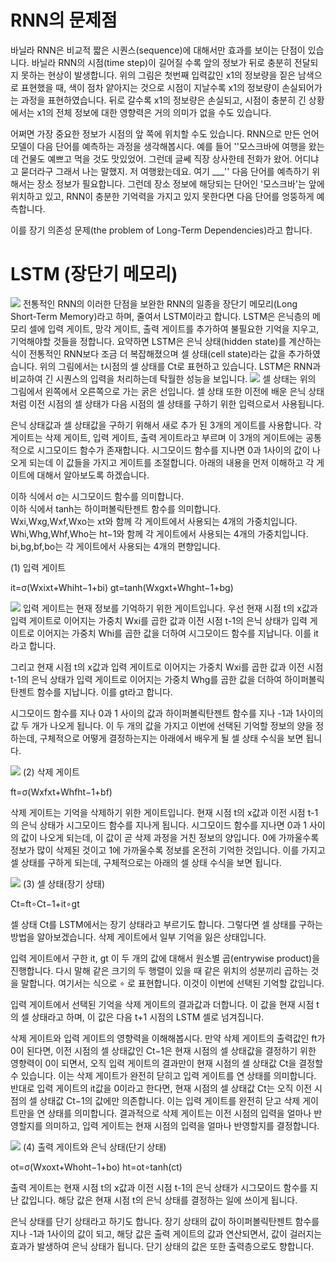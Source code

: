 # RNN의 문제점
바닐라 RNN은 비교적 짧은 시퀀스(sequence)에 대해서만 효과를 보이는 단점이 있습니다. 바닐라 RNN의 시점(time step)이 길어질 수록 앞의 정보가 뒤로 충분히 전달되지 못하는 현상이 발생합니다. 위의 그림은 첫번째 입력값인 x1의 정보량을 짙은 남색으로 표현했을 때, 색이 점차 얕아지는 것으로 시점이 지날수록 x1의 정보량이 손실되어가는 과정을 표현하였습니다. 뒤로 갈수록 x1의 정보량은 손실되고, 시점이 충분히 긴 상황에서는 x1의 전체 정보에 대한 영향력은 거의 의미가 없을 수도 있습니다.

어쩌면 가장 중요한 정보가 시점의 앞 쪽에 위치할 수도 있습니다. RNN으로 만든 언어 모델이 다음 단어를 예측하는 과정을 생각해봅시다. 예를 들어 ''모스크바에 여행을 왔는데 건물도 예쁘고 먹을 것도 맛있었어. 그런데 글쎄 직장 상사한테 전화가 왔어. 어디냐고 묻더라구 그래서 나는 말했지. 저 여행왔는데요. 여기 ___'' 다음 단어를 예측하기 위해서는 장소 정보가 필요합니다. 그런데 장소 정보에 해당되는 단어인 '모스크바'는 앞에 위치하고 있고, RNN이 충분한 기억력을 가지고 있지 못한다면 다음 단어를 엉뚱하게 예측합니다.

이를 장기 의존성 문제(the problem of Long-Term Dependencies)라고 합니다.

# LSTM (장단기 메모리)

<img src=https://user-images.githubusercontent.com/37290818/116496119-4a245300-a8df-11eb-84b9-6c496ba8a9a8.png >
전통적인 RNN의 이러한 단점을 보완한 RNN의 일종을 장단기 메모리(Long Short-Term Memory)라고 하며, 줄여서 LSTM이라고 합니다. LSTM은 은닉층의 메모리 셀에 입력 게이트, 망각 게이트, 출력 게이트를 추가하여 불필요한 기억을 지우고, 기억해야할 것들을 정합니다. 요약하면 LSTM은 은닉 상태(hidden state)를 계산하는 식이 전통적인 RNN보다 조금 더 복잡해졌으며 셀 상태(cell state)라는 값을 추가하였습니다. 위의 그림에서는 t시점의 셀 상태를 Ct로 표현하고 있습니다. LSTM은 RNN과 비교하여 긴 시퀀스의 입력을 처리하는데 탁월한 성능을 보입니다.



<img src=https://user-images.githubusercontent.com/37290818/116496162-63c59a80-a8df-11eb-998c-417bc22fdab1.png >
셀 상태는 위의 그림에서 왼쪽에서 오른쪽으로 가는 굵은 선입니다. 셀 상태 또한 이전에 배운 은닉 상태처럼 이전 시점의 셀 상태가 다음 시점의 셀 상태를 구하기 위한 입력으로서 사용됩니다.

은닉 상태값과 셀 상태값을 구하기 위해서 새로 추가 된 3개의 게이트를 사용합니다. 각 게이트는 삭제 게이트, 입력 게이트, 출력 게이트라고 부르며 이 3개의 게이트에는 공통적으로 시그모이드 함수가 존재합니다. 시그모이드 함수를 지나면 0과 1사이의 값이 나오게 되는데 이 값들을 가지고 게이트를 조절합니다. 아래의 내용을 먼저 이해하고 각 게이트에 대해서 알아보도록 하겠습니다.

이하 식에서 σ는 시그모이드 함수를 의미합니다.\
이하 식에서 tanh는 하이퍼볼릭탄젠트 함수를 의미합니다.\
Wxi,Wxg,Wxf,Wxo는 xt와 함께 각 게이트에서 사용되는 4개의 가중치입니다.\
Whi,Whg,Whf,Who는 ht−1와 함께 각 게이트에서 사용되는 4개의 가중치입니다.\
bi,bg,bf,bo는 각 게이트에서 사용되는 4개의 편향입니다.


(1) 입력 게이트


it=σ(Wxixt+Whiht−1+bi)
gt=tanh(Wxgxt+Whght−1+bg)

<img src=https://user-images.githubusercontent.com/37290818/116496210-7fc93c00-a8df-11eb-8a67-91b1c9e948f4.png >
입력 게이트는 현재 정보를 기억하기 위한 게이트입니다. 우선 현재 시점 t의 x값과 입력 게이트로 이어지는 가중치 Wxi를 곱한 값과 이전 시점 t-1의 은닉 상태가 입력 게이트로 이어지는 가중치 Whi를 곱한 값을 더하여 시그모이드 함수를 지납니다. 이를 it라고 합니다.

그리고 현재 시점 t의 x값과 입력 게이트로 이어지는 가중치 Wxi를 곱한 값과 이전 시점 t-1의 은닉 상태가 입력 게이트로 이어지는 가중치 Whg를 곱한 값을 더하여 하이퍼볼릭탄젠트 함수를 지납니다. 이를 gt라고 합니다.

시그모이드 함수를 지나 0과 1 사이의 값과 하이퍼볼릭탄젠트 함수를 지나 -1과 1사이의 값 두 개가 나오게 됩니다. 이 두 개의 값을 가지고 이번에 선택된 기억할 정보의 양을 정하는데, 구체적으로 어떻게 결정하는지는 아래에서 배우게 될 셀 상태 수식을 보면 됩니다.


<img src=https://user-images.githubusercontent.com/37290818/116496227-8a83d100-a8df-11eb-9f75-436d47c58cb8.png >
(2) 삭제 게이트


ft=σ(Wxfxt+Whfht−1+bf)

삭제 게이트는 기억을 삭제하기 위한 게이트입니다. 현재 시점 t의 x값과 이전 시점 t-1의 은닉 상태가 시그모이드 함수를 지나게 됩니다. 시그모이드 함수를 지나면 0과 1 사이의 값이 나오게 되는데, 이 값이 곧 삭제 과정을 거친 정보의 양입니다. 0에 가까울수록 정보가 많이 삭제된 것이고 1에 가까울수록 정보를 온전히 기억한 것입니다. 이를 가지고 셀 상태를 구하게 되는데, 구체적으로는 아래의 셀 상태 수식을 보면 됩니다.


<img src=https://user-images.githubusercontent.com/37290818/116496240-940d3900-a8df-11eb-9922-7409cadd6eb5.png >
(3) 셀 상태(장기 상태)


Ct=ft∘Ct−1+it∘gt

셀 상태 Ct를 LSTM에서는 장기 상태라고 부르기도 합니다. 그렇다면 셀 상태를 구하는 방법을 알아보겠습니다. 삭제 게이트에서 일부 기억을 잃은 상태입니다.

입력 게이트에서 구한 it, gt 이 두 개의 값에 대해서 원소별 곱(entrywise product)을 진행합니다. 다시 말해 같은 크기의 두 행렬이 있을 때 같은 위치의 성분끼리 곱하는 것을 말합니다. 여기서는 식으로 ∘ 로 표현합니다. 이것이 이번에 선택된 기억할 값입니다.

입력 게이트에서 선택된 기억을 삭제 게이트의 결과값과 더합니다. 이 값을 현재 시점 t의 셀 상태라고 하며, 이 값은 다음 t+1 시점의 LSTM 셀로 넘겨집니다.

삭제 게이트와 입력 게이트의 영향력을 이해해봅시다. 만약 삭제 게이트의 출력값인 ft가 0이 된다면, 이전 시점의 셀 상태값인 Ct−1은 현재 시점의 셀 상태값을 결정하기 위한 영향력이 0이 되면서, 오직 입력 게이트의 결과만이 현재 시점의 셀 상태값 Ct을 결정할 수 있습니다. 이는 삭제 게이트가 완전히 닫히고 입력 게이트를 연 상태를 의미합니다. 반대로 입력 게이트의 it값을 0이라고 한다면, 현재 시점의 셀 상태값 Ct는 오직 이전 시점의 셀 상태값 Ct−1의 값에만 의존합니다. 이는 입력 게이트를 완전히 닫고 삭제 게이트만을 연 상태를 의미합니다. 결과적으로 삭제 게이트는 이전 시점의 입력을 얼마나 반영할지를 의미하고, 입력 게이트는 현재 시점의 입력을 얼마나 반영할지를 결정합니다.


<img src=https://user-images.githubusercontent.com/37290818/116496262-9e2f3780-a8df-11eb-9e59-76806f54dc05.png >
(4) 출력 게이트와 은닉 상태(단기 상태)


ot=σ(Wxoxt+Whoht−1+bo)
ht=ot∘tanh(ct)

출력 게이트는 현재 시점 t의 x값과 이전 시점 t-1의 은닉 상태가 시그모이드 함수를 지난 값입니다. 해당 값은 현재 시점 t의 은닉 상태를 결정하는 일에 쓰이게 됩니다.

은닉 상태를 단기 상태라고 하기도 합니다. 장기 상태의 값이 하이퍼볼릭탄젠트 함수를 지나 -1과 1사이의 값이 되고, 해당 값은 출력 게이트의 값과 연산되면서, 값이 걸러지는 효과가 발생하여 은닉 상태가 됩니다. 단기 상태의 값은 또한 출력층으로도 향합니다.
